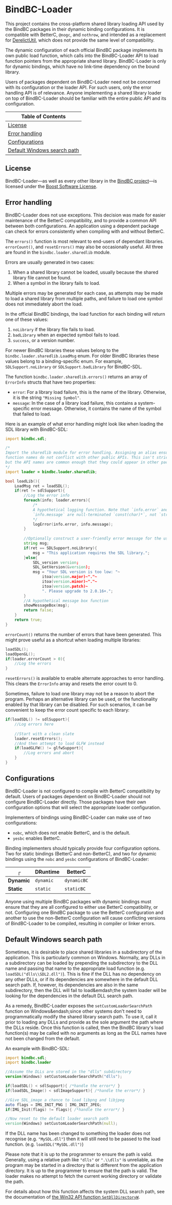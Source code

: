 # BindBC-Loader
This project contains the cross-platform shared library loading API used by the BindBC packages in their dynamic binding configurations. It is compatible with BetterC, `@nogc`, and `nothrow`, and intended as a replacement for [DerelictUtil](https://github.com/DerelictOrg/DerelictUtil), which does not provide the same level of compatibility.

The dynamic configuration of each official BindBC package implements its own public load function, which calls into the BindBC-Loader API to load function pointers from the appropriate shared library. BindBC-Loader is only for dynamic bindings, which have no link-time dependency on the bound library.

Users of packages dependent on BindBC-Loader need not be concerned with its configuration or the loader API. For such users, only the error handling API is of relevance. Anyone implementing a shared library loader on top of BindBC-Loader should be familiar with the entire public API and its configuration.


| Table of Contents |
|-------------------|
|[License](#license)|
|[Error handling](#error-handling)|
|[Configurations](#configurations)|
|[Default Windows search path](#default-windows-search-path)|

## License

BindBC-Loader&mdash;as well as every other library in the [BindBC project](https://github.com/BindBC)&mdash;is licensed under the [Boost Software License](https://www.boost.org/LICENSE_1_0.txt).

## Error handling
BindBC-Loader does not use exceptions. This decision was made for easier maintenance of the BetterC compatibility, and to provide a common API between both configurations. An application using a dependent package can check for errors consistently when compiling with and without BetterC.

The `errors()` function is most relevant to end-users of dependant libraries. `errorCount()`, and `resetErrors()` may also be occasionally useful. All three are found in the `bindbc.loader.sharedlib` module.

Errors are usually generated in two cases:
1. When a shared library cannot be loaded, usually because the shared library file cannot be found.
2. When a symbol in the library fails to load.

Multiple errors may be generated for each case, as attempts may be made to load a shared library from multiple paths, and failure to load one symbol does not immediately abort the load.

In the official BindBC bindings, the load function for each binding will return one of these values:
1. `noLibrary` if the library file fails to load.
2. `badLibrary` when an expected symbol fails to load.
3. `success`, or a version number.

For newer BindBC libraries these values belong to the `bindbc.loader.sharedlib.LoadMsg` enum. For older BindBC libraries these values belong to a binding-specific enum. For example, `SDLSupport.noLibrary` or `SDLSupport.badLibrary` for BindBC-SDL.

The function `bindbc.loader.sharedlib.errors()` returns an array of `ErrorInfo` structs that have two properties:

* `error`: For a library load failure, this is the name of the library. Otherwise, it is the string `"Missing Symbol"`.
* `message`: In the case of a library load failure, this contains a system-specific error message. Otherwise, it contains the name of the symbol that failed to load.

Here is an example of what error handling might look like when loading the SDL library with BindBC-SDL:
```d
import bindbc.sdl;

/*
Import the sharedlib module for error handling. Assigning an alias ensures that the
function names do not conflict with other public APIs. This isn't strictly necessary,
but the API names are common enough that they could appear in other packages.
*/
import loader = bindbc.loader.sharedlib;

bool loadLib(){
	LoadMsg ret = loadSDL();
	if(ret != sdlSupport){
		//Log the error info
		foreach(info; loader.errors){
			/*
			A hypothetical logging function. Note that `info.error` and
			`info.message` are null-terminated `const(char)*`, not `string`.
			*/
			logError(info.error, info.message);
		}
		
		//Optionally construct a user-friendly error message for the user
		string msg;
		if(ret == SDLSupport.noLibrary){
			msg = "This application requires the SDL library.";
		}else{
			SDL_version version;
			SDL_GetVersion(&version);
			msg = "Your SDL version is too low: "~
				itoa(version.major)~"."~
				itoa(version.minor)~"."~
				itoa(version.patch)~
				". Please upgrade to 2.0.16+.";
		}
		//A hypothetical message box function
		showMessageBox(msg);
		return false;
	}
	return true;
}
```

`errorCount()` returns the number of errors that have been generated. This might prove useful as a shortcut when loading multiple libraries:

```d
loadSDL();
loadOpenGL();
if(loader.errorCount > 0){
	//Log the errors
}
```

`resetErrors()` is available to enable alternate approaches to error handling. This clears the `ErrorInfo` array and resets the error count to 0.

Sometimes, failure to load one library may not be a reason to abort the program. Perhaps an alternative library can be used, or the functionality enabled by that library can be disabled. For such scenarios, it can be convenient to keep the error count specific to each library:

```d
if(loadSDL() != sdlSupport){
	//Log errors here
	
	//Start with a clean slate
	loader.resetErrors();
	//And then attempt to load GLFW instead
	if(loadGLFW() != glfwSupport){
		//Log errors and abort
	}
}
```

## Configurations
BindBC-Loader is not configured to compile with BetterC compatibility by default. Users of packages dependent on BindBC-Loader should not configure BindBC-Loader directly. Those packages have their own configuration options that will select the appropriate loader configuration.

Implementers of bindings using BindBC-Loader can make use of two configurations:
* `nobc`, which does not enable BetterC, and is the default.
* `yesbc` enables BetterC.

Binding implementers should typically provide four configuration options. Two for static bindings (BetterC and non-BetterC), and two for dynamic bindings using the `nobc` and `yesbc` configurations of BindBC-Loader:

|     ┌      |  DRuntime  |   BetterC   |
|-------------|------------|-------------|
| **Dynamic** | `dynamic`  | `dynamicBC` |
| **Static**  | `static`   | `staticBC`  |

Anyone using multiple BindBC packages with dynamic bindings must ensure that they are all configured to either use BetterC compatibility, or not. Configuring one BindBC package to use the BetterC configuration and another to use the non-BetterC configuration will cause conflicting versions of BindBC-Loader to be compiled, resulting in compiler or linker errors.

## Default Windows search path
Sometimes, it is desirable to place shared libraries in a subdirectory of the application. This is particularly common on Windows. Normally, any DLLs in a subdirectory can be loaded by prepending the subdirectory to the DLL name and passing that name to the appropriate load function (e.g. `loadSDL("dlls\\SDL2.dll")`). This is fine if the DLL has no dependency on any other DLLs, or if its dependencies are somewhere in the default DLL search path. If, however, its dependencies are also in the same subdirectory, then the DLL will fail to load&emdash;the system loader will be looking for the dependencies in the default DLL search path.

As a remedy, BindBC-Loader exposes the `setCustomLoaderSearchPath` function on Windows&endash;since other systems don't need to programmatically modify the shared library search path. To use it, call it prior to loading any DLLs and provide as the sole argument the path where the DLLs reside. Once this function is called, then the BindBC library's load function(s) may be called with no arguments as long as the DLL names have not been changed from the default.

An example with BindBC-SDL:

```d
import bindbc.sdl;
import bindbc.loader

//Assume the DLLs are stored in the "dlls" subdirectory
version(Windows) setCustomLoaderSearchPath("dlls");

if(loadSDL() < sdlSupport){ /*handle the error*/ }
if(loadSDL_Image() < sdlImageSupport){ /*handle the error*/ }

//Give SDL_image a chance to load libpng and libjpeg
auto flags = IMG_INIT_PNG | IMG_INIT_JPEG;
if(IMG_Init(flags) != flags){ /*handle the error*/ }

//Now reset to the default loader search path
version(Windows) setCustomLoaderSearchPath(null);
```

If the DLL name has been changed to something the loader does not recognise (e.g. `"MySDL.dll"`) then it will still need to be passed to the load function. (e.g. `loadSDL("MySDL.dll")`)

Please note that it is up to the programmer to ensure the path is valid. Generally, using a relative path like `"dlls"` or `".\\dlls"` is unreliable, as the program may be started in a directory that is different from the application directory. It is up to the programmer to ensure that the path is valid. The loader makes no attempt to fetch the current working directory or validate the path.

For details about how this function affects the system DLL search path, see the documentation of [the Win32 API function `SetDllDirectoryW`](https://docs.microsoft.com/en-us/windows/win32/api/winbase/nf-winbase-setdlldirectoryw).